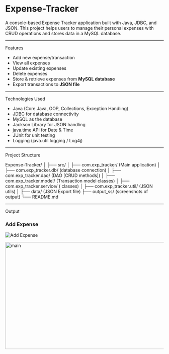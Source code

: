# Expense-Tracker
A console-based Expense Tracker application built with Java, JDBC, and JSON. 
This project helps users to manage their personal expenses with CRUD operations and stores data in a MySQL database. 

---

Features
- Add new expense/transaction  
- View all expenses  
- Update existing expenses  
- Delete expenses  
- Store & retrieve expenses from **MySQL database**  
- Export transactions to **JSON file**   

---

Technologies Used
- Java (Core Java, OOP, Collections, Exception Handling)
- JDBC for database connectivity
- MySQL as the database
- Jackson Library for JSON handling
- java.time API for Date & Time
- JUnit for unit testing
- Logging (java.util.logging / Log4j)

---

Project Structure

Expense-Tracker/
│
├── src/
│ ├── com.exp_tracker/ (Main application)
│ ├── com.exp_tracker.db/ (database connection)
│ ├── com.exp_tracker.dao/ (DAO [CRUD methods])
│ ├── com.exp_tracker.model/ (Transaction model classes)
│ ├── com.exp_tracker.service/ ( classes)
│ ├── com.exp_tracker.util/ (JSON utils)
│
├── data/ (JSON Export file)
├── output_ss/ (screenshots of output) 
└── README.md

---

Output 

### Add Expense
![Add Expense](./output_ss/main.png)

<img width="837" height="340" alt="main" src="https://github.com/user-attachments/assets/24f6e94e-4576-44ce-be1c-93429902ebf0" />


